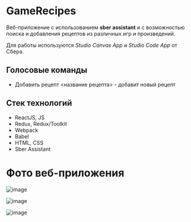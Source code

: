 # GameRecipes

Веб-приложение с использованием **sber assistant** и с возможностью поиска и добавления рецептов из различных игр и произведений. 

Для работы используются _Studio Canvas App_ и _Studio Code App_ от Сбера.

## Голосовые команды
- Добавить рецепт <название рецепта> - добавит новый рецепт 

## Стек технологий
- ReactJS, JS
- Redux, Redux/Toolkit 
- Webpack
- Babel
- HTML, CSS
- Sber Assistant

# Фото веб-приложения
![image](https://github.com/domster704/game-recipes-app-front/assets/61056244/79f92a06-9762-4b65-aeed-39e18e7462da)

![image](https://github.com/domster704/game-recipes-app-front/assets/61056244/a4367a0e-38c5-4bf1-9ab9-89fc5f6617d9)


![image](https://github.com/domster704/game-recipes-app-front/assets/61056244/a12cb7a2-f5cd-45e0-9064-0e68fe1d0bbb)



